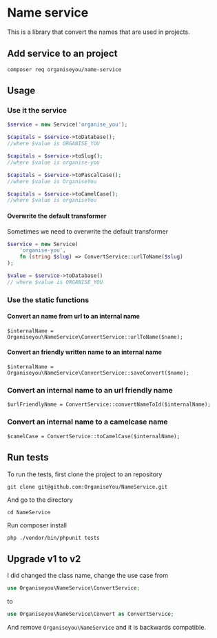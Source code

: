 # Name service
This is a library that convert the names that are used in projects.

## Add service to an project
```
composer req organiseyou/name-service
```

## Usage
### Use it the service
```php
$service = new Service('organise_you');

$capitals = $service->toDatabase();
//where $value is ORGANISE_YOU

$capitals = $service->toSlug();
//where $value is organise-you

$capitals = $service->toPascalCase();
//where $value is OrganiseYou

$capitals = $service->toCamelCase();
//where $value is organiseYou
```

#### Overwrite the default transformer
Sometimes we need to overwrite the default transformer
```php
$service = new Service(
    'organise-you',
    fn (string $slug) => ConvertService::urlToName($slug)
);

$value = $service->toDatabase()
// where $value is ORGANISE_YOU
```
### Use the static functions
#### Convert an name from url to an internal name
```
$internalName = Organiseyou\NameService\ConvertService::urlToName($name);
```
#### Convert an friendly written name to an internal name
```
$internalName = Organiseyou\NameService\ConvertService::saveConvert($name);
```
### Convert an internal name to an url friendly name
```
$urlFriendlyName = ConvertService::convertNameToId($internalName);
```
### Convert an internal name to a camelcase name
```
$camelCase = ConvertService::toCamelCase($internalName);
```

## Run tests
To run the tests, first clone the project to an repository
```
git clone git@github.com:OrganiseYou/NameService.git
```
And go to the directory
```
cd NameService
```
Run composer install
```
php ./vendor/bin/phpunit tests
```

## Upgrade v1 to v2
I did changed the class name, change the use case from
```php
use Organiseyou\NameService\ConvertService;
```
to
```php
use Organiseyou\NameService\Convert as ConvertService;
```
And remove ``Organiseyou\NameService`` and it is backwards compatible.